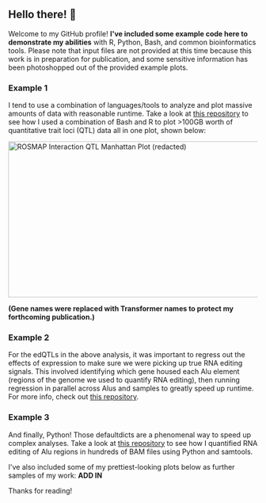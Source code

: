 ## Hello there! 👋

Welcome to my GitHub profile! **I've included some example code here to demonstrate my abilities** with R, Python, Bash, and common bioinformatics tools. Please note that input files are not provided at this time because this work is in preparation for publication, and some sensitive information has been photoshopped out of the provided example plots.

### Example 1

I tend to use a combination of languages/tools to analyze and plot massive amounts of data with reasonable runtime. Take a look at [this repository](https://github.com/tcspencer01/Bulk-snRNA-seq-Manhattan-Plot) to see how I used a combination of Bash and R to plot >100GB worth of quantitative trait loci (QTL) data all in one plot, shown below:

<img width="1373" height="315" alt="ROSMAP Interaction QTL Manhattan Plot (redacted)" src="https://github.com/user-attachments/assets/192b9069-a6c0-45c1-927c-897f02c0c7a4" />

**(Gene names were replaced with Transformer names to protect my forthcoming publication.)**

### Example 2

For the edQTLs in the above analysis, it was important to regress out the effects of expression to make sure we were picking up true RNA editing signals. This involved identifying which gene housed each Alu element (regions of the genome we used to quantify RNA editing), then running regression in parallel across Alus and samples to greatly speed up runtime. For more info, check out [this repository](https://github.com/tcspencer01/regress-expression-per-region/tree/main).

### Example 3

And finally, Python! Those defaultdicts are a phenomenal way to speed up complex analyses. Take a look at [this repository](https://github.com/tcspencer01/REDIportal-Index-Based-Editing) to see how I quantified RNA editing of Alu regions in hundreds of BAM files using Python and samtools.

I've also included some of my prettiest-looking plots below as further samples of my work:
**ADD IN**

Thanks for reading!

<!--
**tcspencer01/tcspencer01** is a ✨ _special_ ✨ repository because its `README.md` (this file) appears on your GitHub profile.

Here are some ideas to get you started:

- 🔭 I’m currently working on ...
- 🌱 I’m currently learning ...
- 👯 I’m looking to collaborate on ...
- 🤔 I’m looking for help with ...
- 💬 Ask me about ...
- 📫 How to reach me: ...
- 😄 Pronouns: ...
- ⚡ Fun fact: ...
-->
